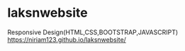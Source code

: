 # laksnwebsite
Responsive Design(HTML,CSS,BOOTSTRAP,JAVASCRIPT)
https://niriam123.github.io/laksnwebsite/

